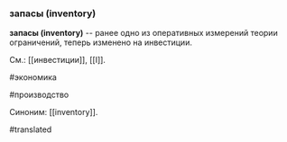### запасы (inventory)

**запасы (inventory)** \-- ранее одно из оперативных измерений теории ограничений, теперь изменено на инвестиции.

См.: [[инвестиции]], [[I]].

#экономика

#производство

Синоним: [[inventory]].

#translated
